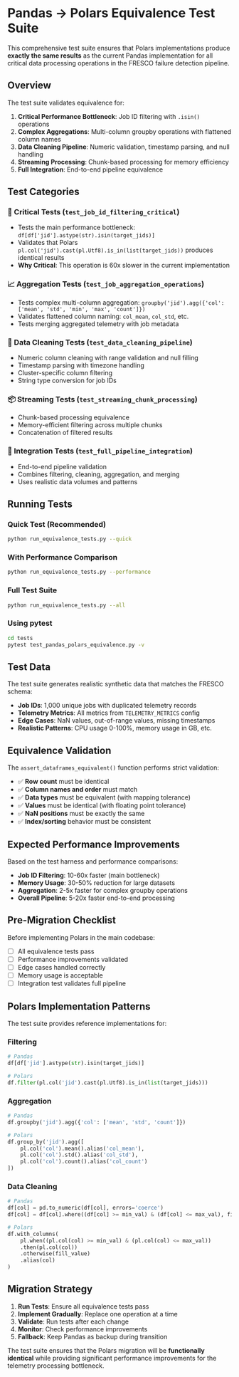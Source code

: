 # Pandas → Polars Equivalence Test Suite

This comprehensive test suite ensures that Polars implementations produce **exactly the same results** as the current Pandas implementation for all critical data processing operations in the FRESCO failure detection pipeline.

## Overview

The test suite validates equivalence for:

1. **Critical Performance Bottleneck**: Job ID filtering with `.isin()` operations
2. **Complex Aggregations**: Multi-column groupby operations with flattened column names
3. **Data Cleaning Pipeline**: Numeric validation, timestamp parsing, and null handling
4. **Streaming Processing**: Chunk-based processing for memory efficiency
5. **Full Integration**: End-to-end pipeline equivalence

## Test Categories

### 🎯 Critical Tests (`test_job_id_filtering_critical`)
- Tests the main performance bottleneck: `df[df['jid'].astype(str).isin(target_jids)]`
- Validates that Polars `pl.col('jid').cast(pl.Utf8).is_in(list(target_jids))` produces identical results
- **Why Critical**: This operation is 60x slower in the current implementation

### 📈 Aggregation Tests (`test_job_aggregation_operations`)
- Tests complex multi-column aggregation: `groupby('jid').agg({'col': ['mean', 'std', 'min', 'max', 'count']})`
- Validates flattened column naming: `col_mean`, `col_std`, etc.
- Tests merging aggregated telemetry with job metadata

### 🧹 Data Cleaning Tests (`test_data_cleaning_pipeline`)
- Numeric column cleaning with range validation and null filling
- Timestamp parsing with timezone handling
- Cluster-specific column filtering
- String type conversion for job IDs

### 📦 Streaming Tests (`test_streaming_chunk_processing`)
- Chunk-based processing equivalence
- Memory-efficient filtering across multiple chunks
- Concatenation of filtered results

### 🔗 Integration Tests (`test_full_pipeline_integration`)
- End-to-end pipeline validation
- Combines filtering, cleaning, aggregation, and merging
- Uses realistic data volumes and patterns

## Running Tests

### Quick Test (Recommended)
```bash
python run_equivalence_tests.py --quick
```

### With Performance Comparison
```bash
python run_equivalence_tests.py --performance
```

### Full Test Suite
```bash
python run_equivalence_tests.py --all
```

### Using pytest
```bash
cd tests
pytest test_pandas_polars_equivalence.py -v
```

## Test Data

The test suite generates realistic synthetic data that matches the FRESCO schema:

- **Job IDs**: 1,000 unique jobs with duplicated telemetry records
- **Telemetry Metrics**: All metrics from `TELEMETRY_METRICS` config
- **Edge Cases**: NaN values, out-of-range values, missing timestamps
- **Realistic Patterns**: CPU usage 0-100%, memory usage in GB, etc.

## Equivalence Validation

The `assert_dataframes_equivalent()` function performs strict validation:

- ✅ **Row count** must be identical
- ✅ **Column names and order** must match
- ✅ **Data types** must be equivalent (with mapping tolerance)
- ✅ **Values** must be identical (with floating point tolerance)
- ✅ **NaN positions** must be exactly the same
- ✅ **Index/sorting** behavior must be consistent

## Expected Performance Improvements

Based on the test harness and performance comparisons:

- **Job ID Filtering**: 10-60x faster (main bottleneck)
- **Memory Usage**: 30-50% reduction for large datasets
- **Aggregation**: 2-5x faster for complex groupby operations
- **Overall Pipeline**: 5-20x faster end-to-end processing

## Pre-Migration Checklist

Before implementing Polars in the main codebase:

- [ ] All equivalence tests pass
- [ ] Performance improvements validated
- [ ] Edge cases handled correctly
- [ ] Memory usage is acceptable
- [ ] Integration test validates full pipeline

## Polars Implementation Patterns

The test suite provides reference implementations for:

### Filtering
```python
# Pandas
df[df['jid'].astype(str).isin(target_jids)]

# Polars
df.filter(pl.col('jid').cast(pl.Utf8).is_in(list(target_jids)))
```

### Aggregation
```python
# Pandas
df.groupby('jid').agg({'col': ['mean', 'std', 'count']})

# Polars
df.group_by('jid').agg([
    pl.col('col').mean().alias('col_mean'),
    pl.col('col').std().alias('col_std'),
    pl.col('col').count().alias('col_count')
])
```

### Data Cleaning
```python
# Pandas
df[col] = pd.to_numeric(df[col], errors='coerce')
df[col] = df[col].where((df[col] >= min_val) & (df[col] <= max_val), fill_value)

# Polars
df.with_columns(
    pl.when((pl.col(col) >= min_val) & (pl.col(col) <= max_val))
    .then(pl.col(col))
    .otherwise(fill_value)
    .alias(col)
)
```

## Migration Strategy

1. **Run Tests**: Ensure all equivalence tests pass
2. **Implement Gradually**: Replace one operation at a time
3. **Validate**: Run tests after each change
4. **Monitor**: Check performance improvements
5. **Fallback**: Keep Pandas as backup during transition

The test suite ensures that the Polars migration will be **functionally identical** while providing significant performance improvements for the telemetry processing bottleneck.